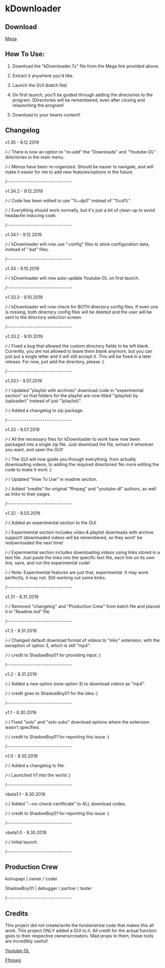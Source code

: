 # kDownloader

## Download

[Mega](https://mega.nz/#!zUxQ1IQJ!cOuMW2auOgHBs_kQURNwHT5rIpLDBD3e7YakdaImml8)

## How To Use:

1) Download the "kDownloader.7z" file from the Mega link provided above.

2) Extract it anywhere you'd like.

3) Launch the GUI (batch file)

4) On first launch, you'll be guided through adding the directories to the program. (Directories will be remembered, even after closing and relaunching the program!

5) Download to your hearts content!


## Changelog
v1.35 - 9.12.2019

/-/ There is now an option to "re-add" the "Downloads" and "Youtube-DL" directories in the main menu.

/-/ Menus have been re-organized. Should be easier to navigate, and will make it easier for me to add new features/options in the future.

/---------------------------------


v1.34.2 - 9.12.2019

/-/ Code has been edited to use "%~dp0" instead of "%cd%".

/-/ Everything should work normally, but it's just a bit of clean-up to avoid headache inducing code.

/---------------------------------

v1.34.1 - 9.12.2019

/-/ kDownloader will now use ".config" files to store configuration data, instead of ".bat" files.

/---------------------------------

v1.34 - 9.10.2019

/-/ kDownloader will now auto-update Youtube-DL on first launch.

/---------------------------------

v1.33.3 - 9.10.2019

/-/ kDownloader will now check for BOTH directory config files. If even one is missing, both directory config files will be deleted and the user will be sent to the directory selection screen.

/---------------------------------

v1.33.2 - 9.10.2019

/-/ Fixed a bug that allowed the custom directory fields to be left blank. Currently, you are not allowed to leave them blank anymore, but you can just put a single letter and it will still accept it. This will be fixed in a later release. For now, just add the directory, please :).

/---------------------------------

v1.33.1 - 9.07.2019

/-/ Updated "playlist with archives" download code in "experimental section" so that folders for the playlist are now titled "(playlist) by (uploader)" instead of just "(playlist)".

/-/ Added a changelog to zip package.

/---------------------------------

v1.33 - 9.07.2019

/-/ All the necessary files for kDownloader to work have now been packaged into a single zip file. Just download the file, extract it wherever you want, and open the GUI!

/-/ The GUI will now guide you through everything, from actually downloading videos, to adding the required directories! No more editing the code to make it work :)

/-/ Updated "How To Use" in readme section.

/-/ Added "credits" for original "ffmpeg" and "youtube-dl" authors, as well as links to their pages.

/---------------------------------

v1.32 - 9.03.2019

/-/ Added an experimental section to the GUI

/-/ Experimental section includes video & playlist downloads with archive support! (downloaded videos will be remembered, so they wont' be redownloaded the next time!

/-/ Experimental section includes downloading videos using links stored in a text file. Just paste the links into the specific text file, each link on its own line, save, and run the experimental code!

/-/ Note: Experimental features are just that, experimental. It may work perfectly, it may not. Still working out some kinks.

/---------------------------------

v1.31 - 8.31.2019

/-/ Removed "changelog" and "Production Crew" from batch file and placed it in "Readme.md" file.

/---------------------------------

v1.3 - 8.31.2019

/-/ Changed default download format of videos to "mkv" extension, with the exception of option 3, which is still "mp4".

/-/ credit to ShadowBoy01 for providing input :)

/---------------------------------

v1.2 - 8.31.2019

/-/ Added a new option (now option 3) to download videos as "mp4".

/-/ credit goes to ShadowBoy01 for the idea :)

/---------------------------------

v1.1 - 8.30.2019

/-/ Fixed "solo" and "solo subs" download options where the extension wasn't specified.

/-/ credit to ShadowBoy01 for reporting this issue :)

/---------------------------------

v1.0 - 8.30.2019

/-/ Added a changelog to file.

/-/ Launched V1 into the world :)

/---------------------------------

vbeta1.1 - 8.30.2019

/-/ Added "--no-check-certificate" to ALL download codes.

/-/ credit to ShadowBoy01 for reporting this issue :)

/---------------------------------

vbeta1.0 - 8.30.2019

/-/ Initial launch.

/---------------------------------

## Production Crew
koinupapi   | owner / coder

ShadowBoy01 | debugger / partner / tester

/---------------------------------

## Credits

This project did not create/write the fundamental code that makes this all work. This project ONLY added a GUI to it. All credit for the actual function goes to their respective owners/creators. Mad props to them, these tools are incredibly useful!

[Youtube-DL](https://github.com/ytdl-org/youtube-dl)

[Ffmpeg](https://ffmpeg.org/)
